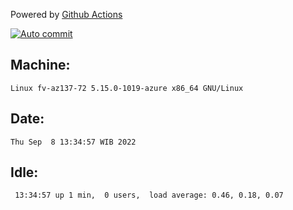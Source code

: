 Powered by [Github Actions](https://github.com/features/actions)

[![Auto commit](https://github.com/hiage/workstation/workflows/Auto%20commit/badge.svg)](https://github.com/hiage/workstation/actions?query=workflow%3A%22Auto+commit%22)

## Machine:
```
Linux fv-az137-72 5.15.0-1019-azure x86_64 GNU/Linux
```
## Date:
```
Thu Sep  8 13:34:57 WIB 2022
```
## Idle:
```
 13:34:57 up 1 min,  0 users,  load average: 0.46, 0.18, 0.07
```
